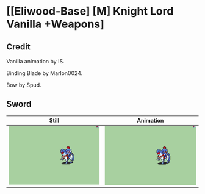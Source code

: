 # [\[Eliwood-Base\] \[M\] Knight Lord Vanilla +Weapons]

## Credit

Vanilla animation by IS.

Binding Blade by Marlon0024.

Bow by Spud.


	
## Sword

| Still | Animation |
| :---: | :-------: |
| ![Sword still](./Sword_000.png) | ![Sword animation](./Sword.gif) |
